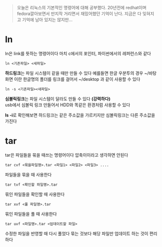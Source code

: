 > 오늘은 리눅스의 기본적인 명령어에 대해 공부했다. 20년전에 redhat이며 fedora깔아보면서 만지작 거리면서 재밌어했던 기억이 난다. 지금은 다 잊혀지고 기억에 남아 있지는 않지만...

# ln
ln은 link를 뜻하는 명령어이다
마치 c에서의 포인터, 파이썬에서의 레퍼런스와 같다
```
ln <기존파일> <새파일>
```
**하드링크**는 파일 시스템이 같을 때만 만들 수 있다
예를들면 한글 우분투의 경우 ~/바탕화면 이란 한글명의 폴더를 링크를 걸어서 ~/desktop 과 같이 사용할 수 있다
```
ln -s <기존파일><새파일>
```
**심볼릭링크**는 파일 시스템이 달라도 만들 수 있다 **(강력하다)**  
usb에서 심볼릭 링크 만들어서 HDD와 똑같은 환경처럼 사용할 수 있다

**ls -i**로 확인해보면 하드링크는 같은 주소값을 가르키지만 심볼릭링크는 다른 주소값을 가진다

# tar
tar은 파일들을 묶을 때쓰는 명령어이다
압축이이라고 생각하면 안된다
```
tar cvf <묶을파일명>.tar <파일1> <파일2> <파일3> ....
```
파일들을 묶을 때 사용한다
```
tar tvf <확인할 파일명>.tar
```
묶인 파일들을 확인할 때 사용한다
```
tar xvf <풀 파일명>.tar
```
묶인 파일들을 풀 때 사용한다
```
tar uvf <파일명>.tar <업데이트할 파일>
```
수정한 파일을 반영할 때 다시 풀었다 묶는 것보다 해당 파일만 업데이트 하는 것이 편리하다
